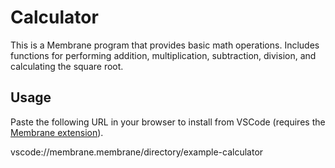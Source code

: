 # Calculator

This is a Membrane program that provides basic math operations. Includes functions for performing addition, multiplication, subtraction, division, and calculating the square root.

## Usage

Paste the following URL in your browser to install from VSCode (requires the [Membrane extension](https://marketplace.visualstudio.com/items?itemName=membrane.membrane)).

vscode://membrane.membrane/directory/example-calculator
